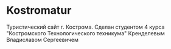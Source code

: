 # Kostromatur
Туристический сайт г. Кострома. Сделан студентом 4 курса "Костромского Технологического техникума"
Кренделевым Владиславом Сергеевичем
